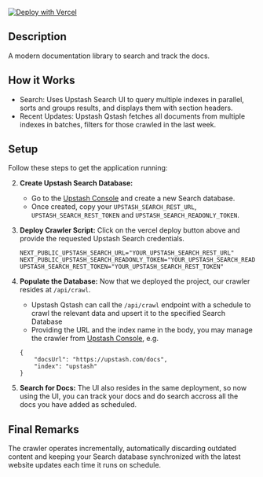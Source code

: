 [![Deploy with Vercel](https://vercel.com/button)](https://vercel.com/new/clone?repository-url=https%3A%2F%2Fgithub.com%2Fupstash%2Fupstash%2Fsearch-js%2Ftree%2Fmain%2Fexamples%2Fsearch-docs&env=NEXT_PUBLIC_UPSTASH_SEARCH_URL,NEXT_PUBLIC_UPSTASH_SEARCH_READONLY_TOKEN,UPSTASH_SEARCH_REST_TOKEN&envDescription=Credentials%20needed%20for%20Upstash%20Search%20Component%20use&envLink=https%3A%2F%2Fconsole.upstash.com%2Fsearch&project-name=search-docs&repository-name=search-docs&demo-title=Documentation%20Library&demo-description=Search%20across%20all%20your%20documentation%20sources%20and%20discover%20the%20latest%20updates&demo-url=https%3A%2F%2Fsearch-docs.vercel.app%2F)
## Description

A modern documentation library to search and track the docs.

## How it Works
- Search: Uses Upstash Search UI to query multiple indexes in parallel, sorts and groups results, and displays them with section headers.
- Recent Updates: Upstash Qstash fetches all documents from multiple indexes in batches, filters for those crawled in the last week.


## Setup

Follow these steps to get the application running:

2.  **Create Upstash Search Database:**
    - Go to the [Upstash Console](https://console.upstash.com/search) and create a new Search database.
    - Once created, copy your `UPSTASH_SEARCH_REST_URL`, `UPSTASH_SEARCH_REST_TOKEN` and `UPSTASH_SEARCH_READONLY_TOKEN`.

3.  **Deploy Crawler Script:**
    Click on the vercel deploy button above and provide the requested Upstash Search credentials.

    ```env
    NEXT_PUBLIC_UPSTASH_SEARCH_URL="YOUR_UPSTASH_SEARCH_REST_URL"
    NEXT_PUBLIC_UPSTASH_SEARCH_READONLY_TOKEN="YOUR_UPSTASH_SEARCH_READONLY_TOKEN"
    UPSTASH_SEARCH_REST_TOKEN="YOUR_UPSTASH_SEARCH_REST_TOKEN"
    ```
    
4.  **Populate the Database:**
    Now that we deployed the project, our crawler resides at `/api/crawl`.

    - Upstash Qstash can call the `/api/crawl` endpoint with a schedule to crawl the relevant data and upsert it to the specified Search Database
    - Providing the URL and the index name in the body, you may manage the crawler from [Upstash Console](https://console.upstash.com/qstash/request-builder),
    e.g.

    ```
    {
        "docsUrl": "https://upstash.com/docs",
        "index": "upstash"
    }
    ```

6.  **Search for Docs:**
    The UI also resides in the same deployment, so now using the UI, you can track your docs and do search accross all the docs you have added as scheduled.


## Final Remarks

The crawler operates incrementally, automatically discarding outdated content and keeping your Search database synchronized with the latest website updates each time it runs on schedule. 
